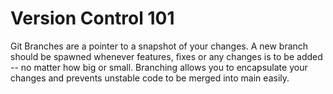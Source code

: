 # Version Control 101

Git Branches are a pointer to a snapshot of your changes. A new branch should be spawned whenever features, fixes or any changes is to be added -- no matter how big or small. Branching allows you to encapsulate your changes and prevents unstable code to be merged into main easily.